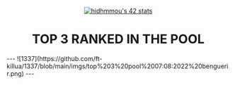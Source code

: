 <p align="center">
<a href="https://github.com/ft-killua"><img src="https://badge42.vercel.app/api/v2/cl9d5ri2i00210gmlhhorlng9/stats?cursusId=9&coalitionId=piscine" alt="hidhmmou's 42 stats" /></a>
</p>

<h1 align="center">
	TOP 3 RANKED IN THE POOL
</h1>
---
![1337](https://github.com/ft-killua/1337/blob/main/imgs/top%203%20pool%2007:08:2022%20benguerir.png)
---
